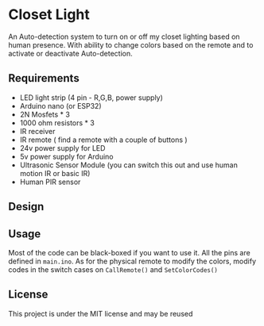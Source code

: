 # Closet Light
An Auto-detection system to turn on or off my closet lighting based on human presence. 
With ability to change colors based on the remote and to activate or deactivate Auto-detection.

## Requirements 
- LED light strip (4 pin - R,G,B, power supply)
- Arduino nano (or ESP32)
- 2N Mosfets * 3
- 1000 ohm resistors * 3
- IR receiver 
- IR remote (  find a remote with a couple of buttons )
- 24v power supply for LED
- 5v power supply for Arduino
- Ultrasonic Sensor Module (you can switch this out and use human motion IR or basic IR)
- Human PIR sensor

## Design

## Usage
Most of the code can be black-boxed if you want to use it. All the pins are defined in `main.ino`. As for the physical remote to modify the colors,  modify codes in the switch cases on `CallRemote()` and `SetColorCodes()`

## License

This project is under the MIT license and may be reused 